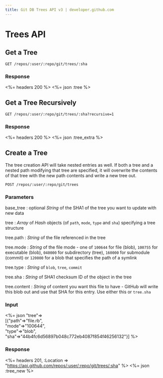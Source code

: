 ```yaml
---
title: Git DB Trees API v3 | developer.github.com
---
```


# Trees API

## Get a Tree

    GET /repos/:user/:repo/git/trees/:sha

### Response

<%= headers 200 %>
<%= json :tree %>

## Get a Tree Recursively

    GET /repos/:user/:repo/git/trees/:sha?recursive=1

### Response

<%= headers 200 %>
<%= json :tree_extra %>

## Create a Tree

The tree creation API will take nested entries as well. If both a
tree and a nested path modifying that tree are specified, it will
overwrite the contents of that tree with the new path contents and write
a new tree out.

    POST /repos/:user/:repo/git/trees

### Parameters

base_tree
: optional _String_ of the SHA1 of the tree you want to update with new data

tree
: _Array_ of _Hash_ objects (of `path`, `mode`, `type` and `sha`) specifying a tree structure

tree.path
: _String_ of the file referenced in the tree

tree.mode
: _String_ of the file mode - one of `100644` for file (blob), `100755` for executable (blob), `040000` for subdirectory (tree), `160000` for submodule (commit) or `120000` for a blob that specifies the path of a symlink

tree.type
: _String_ of `blob`, `tree`, `commit`

tree.sha
: _String_ of SHA1 checksum ID of the object in the tree

tree.content
: _String_ of content you want this file to have - GitHub will write this blob out and use that SHA for this entry.  Use either this or `tree.sha`

### Input

<%= json "tree"=> \
  [{"path"=>"file.rb", \
    "mode"=>"100644", \
    "type"=>"blob", \
    "sha"=>"44b4fc6d56897b048c772eb4087f854f46256132"}] %>

### Response

<%= headers 201,
      :Location => "https://api.github.com/repos/:user/:repo/git/trees/:sha" %>
<%= json :tree_new %>

